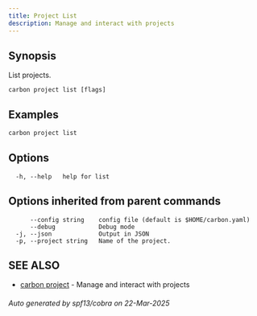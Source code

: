 ```yaml
---
title: Project List
description: Manage and interact with projects
---
```


## Synopsis

List projects.

```
carbon project list [flags]
```

## Examples

```bash
carbon project list
```

## Options

```
  -h, --help   help for list
```

## Options inherited from parent commands

```
      --config string    config file (default is $HOME/carbon.yaml)
      --debug            Debug mode
  -j, --json             Output in JSON
  -p, --project string   Name of the project.
```

## SEE ALSO

* [carbon project](carbon_project.md)	 - Manage and interact with projects

###### Auto generated by spf13/cobra on 22-Mar-2025
